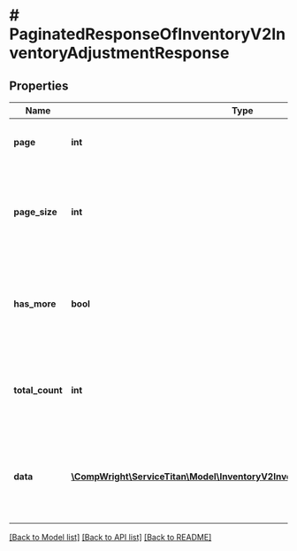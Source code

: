 # # PaginatedResponseOfInventoryV2InventoryAdjustmentResponse

## Properties

Name | Type | Description | Notes
------------ | ------------- | ------------- | -------------
**page** | **int** | From which page this output has started |
**page_size** | **int** | Page size for this query (i.e. how many records were requested to return) |
**has_more** | **bool** | True if there are more records in the query than returned in this result |
**total_count** | **int** | Total count of records for this query (can optionally be populated) | [optional]
**data** | [**\CompWright\ServiceTitan\Model\InventoryV2InventoryAdjustmentResponse[]**](InventoryV2InventoryAdjustmentResponse.md) | The collection of result items, will never have more than PageSize items |

[[Back to Model list]](../../README.md#models) [[Back to API list]](../../README.md#endpoints) [[Back to README]](../../README.md)
